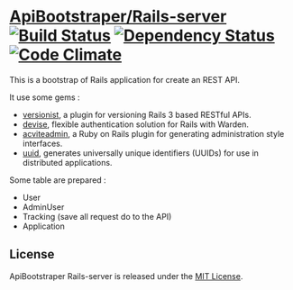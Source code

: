 # [ApiBootstraper/Rails-server](http://apibootstraper.github.com/apps/rails-server) [![Build Status](https://travis-ci.org/ApiBootstraper/Rails-server.png?branch=heroku)](https://travis-ci.org/ApiBootstraper/Rails-server) [![Dependency Status](https://gemnasium.com/ApiBootstraper/Rails-server.png)](https://gemnasium.com/ApiBootstraper/Rails-server) [![Code Climate](https://codeclimate.com/github/ApiBootstraper/Rails-server.png)](https://codeclimate.com/github/ApiBootstraper/Rails-server)

This is a bootstrap of Rails application for create an REST API.

It use some gems :

- [versionist](https://github.com/bploetz/versionist), a plugin for versioning Rails 3 based RESTful APIs.
- [devise](https://github.com/plataformatec/devise), flexible authentication solution for Rails with Warden.
- [acviteadmin](http://activeadmin.info/), a Ruby on Rails plugin for generating administration style interfaces.
- [uuid](https://github.com/assaf/uuid), generates universally unique identifiers (UUIDs) for use in distributed applications.

Some table are prepared :

- User
- AdminUser
- Tracking (save all request do to the API)
- Application



## License

ApiBootstraper Rails-server is released under the [MIT License](http://www.opensource.org/licenses/MIT).
